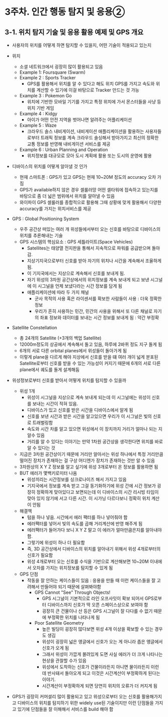 # 3주차. 인간 행동 탐지 및 응용➁

## 3-1. 위치 탐지 기술 및 응용 활용 예제 및 GPS 개요

- 사용자의 위치를 어떻게 하면 탐지할 수 있을지, 어떤 기술이 적용되고 있는지

- 위치

  - 소셜 네트워크에서 굉장히 많이 활용되고 있음
  - Example 1: Foursquare (Swarm)
  - Example 2 : Sports Tracker 
    - GPS를 활용해서 위치를 알 수 있다고 해도 위치 GPS를 가지고 속도와 위치를 계산할 수 있기에 이걸 바탕으로 Tracker 만드는 것 가능
  - Example 3 : Pokemon Go
    - 위치에 기반한 모바일 기기를 가지고 특정 위치에 가서 몬스터들을 사냥 등 위치 기반 게임
  - Example 4 : Kidgy
    - 아이가 어떤 안전 지역을 벗어나면 알려주는 어플리케이션
  - Example 5 : Waze
    - 크라우드 솔스 내비게이션, 내비게이션 애플리케이션을 활용하는 사용자들로부터 트래픽 정보를 계속 크라우드 솔싱해서 받아가지고 최신의 정확한 교통 정보를 반영해 내비게이션 서비스를 제공 
  - Example 6 : Urban Planning and Operation
    - 위치정보를 대규모로 모아 도시 계획에 활용 또는 도시의 운영에 활용

- 디바이스의 위치를 어떻게 알아낼 것 인가

  - 현재 스마트폰 : GPS가 있고 GPS는 현재 10~20M 정도의 accuracy 오차 가짐
  - GPS가 available하지 않은 경우 셀룰러망 어떤 셀타워에 접속하고 있는지를 바탕으로 좀 더 넓은 범위에서 위치를 알아낼 수 있음
  - 와이파이 GPS 셀룰러를 종합적으로 활용해 그때 상황에 맞게 활용해서 다양한 accuracy를 가지는 위치서비스를 제공

- GPS : Global Positioning System

  - 우주 공간상 떠있는 여러 개 위성들에서부터 오는 신호를 바탕으로 디바이스의 위치를 추론해내는 기술
  - GPS 시스템의 핵심요소 : GPS 세틀라이트(Space Vehicles)
    - Satellites는 태양열 전지판을 통해서 지속적으로 파워를 공급받으며 돌아감.
    - 지상기지국으로부터 신호를 받아 자기의 위치나 시간을 계속해서 조율하게 됨. 
    - 이 기지국에서는 지상으로 계속해서 신호를 보내게 됨.
    - 자기 위성의 3차원 공간상에서의 위치정보를 계속 보내게 되고 보낸 시그널에 이 시그널을 언제 보냈다라는 시간 정보를 담게 됨
    - 애플리케이션에 따라 두 가지 채널
      - 군사 목적의 사용 혹은 라이센서를 확보한 사람들이 사용 : 더욱 정확한 정보
      - 우리가 흔히 사용하는 민간, 민간의 사용을 위해서 또 다른 채널로 자기의 좌표 정보와 데이터를 보내는 시간 정보를 보내게 됨 : 약간 부정확

- Satellite Constellation

  - 총 24개의 Satellite (+3개의 백업 Satellite)
  - 12000m정도의 상공에서 계속해서 돌고 있음, 하루에 2바퀴 정도 지구 돌게 됨
  - 6개의 서로 다른  orbital planes에서 위성들이 돌아가게 됨
  - 이렇게 plane을 다르게 해야 지상에서 신호를 받을 떄 여러 개이 넓게 분포된 Satellite로부터 신호를 받을 수 있는 가능성이 커지기 때문에 6개의 서로 다른 plane에서 궤도를 돌게 설계해둠

- 위성정보로부터 신호를 받아서 어떻게 위치를 탐지할 수 있을까

  - 위성 1개
    - 위성이 시그널을 지상으로 계속 보내게 되는데 이 시그널에는 위성이 신호를 보내는 시간이 적혀 있음.
    - 디바이스가 있고 신호를 받은 시간을 디바이스에서 알게 됨
    - 신호를 보낸 시간과 받은 시간을 알고있으면 우리가 이 시그널은 빛의 신호로 트래벌링함
    - 속도와 시간 차를 알고 있으면 위성에서 이 장치까지 거리가 얼마나 되는 지 알수 있음
    - 거리를 알 수 있다는 이야기는 만약 1차원 공간상을 생각한다면 위치를 바로 알 수 있다는 것
  - 지금은 3차원 공간상이기 때문에 거리만 알아서는 위성 하나에서 특정 거리만큼 떨어진 장치가 존재하는 걸 구상 어디엔가 장치가 존재하는 것만 알 수 있음
  - 3차원상의 X Y Z 정보를 알고 싶기에 위성 3개로부터 온 정보를 활용하면 됨
  - BUT 에러가 몇백키로미터 나옴
    - 위성끼리는 시간정보를 싱크로나이즈 해서 가지고 있음
    - 기지국에서 정보를 계속 받고 그걸 동기화하기에 위성 간에 시간 정보가 굉장히 정확하게 맞아있다고 보면되는데 이 디바이스의 시간 리시빙 타임이 맞아 있지 않기에 서고 다른 시간. 이 시가닝 다르다보니 정확히 위치 계산이 안됨
  - 해결책
    - 텀을 하나 넣음. 시간에서 에러 팩터를 하나 넣어줘야 함
    - 에러팩터를 넣어서 빛의 속도를 곱해 거리계산에 반영 해주게 됨
    - 에러팩터가 들어가다 보니 X Y Z 말고 이 에러가 얼마만큼은지를 알아내야 함.
    - 그렇기에 위성이 하나 더 필요함
    - 즉, 3D 공간상에서 디바이스의 위치를 알아내기 위해서 위성 4개로부터의 신호가 필요함
    - 위성 4개로부터 오는 신호를 수식을 기반으로 계산해보면 10~20M 이내에서 오차를 가지는 위치정보를 탐지할 수 있게 됨
  - GPS 단점
    - 작동을 잘 안하는 케이스들이 있음 : 응용을 만들 때 이런 케이스들을 잘 고려해서 만들어야 되기 때문에 살펴봐야함
      - GPS Cannot "See" Through Objects!
        - GPS 시그널이 기본적으로 라인 오프사잇이 확보 되어서 GPS로부터 디바이스까지 신호가 딱 오픈 스페이스상으로 보여야 함
        - 굉장히 큰 건물이나 산 등은 GPS 시그널이 잘 다다를 수 없기 때문에 부정확한 위치를 나타나게 됨
      - Poor Satellite Geometry
        - 높은 빌딩이 굉장히 많다보면 위성 4개 이상을 확보할 수 있는 경우도 생김
        - 위성이 굉장히 넓은 앵글에서 신호가 오는 게 아니라 좁은 앵글에서 신호가 오게 됨
        - 그래서 위성이 가깝게 몰려있게 도면 사실 에러가 더 크게 나타나는 현상을 관찰할 수가 있음
        - 위성에서 도착하는 신호가 건물이라든지 아니면 물이라든지 이런 데 반사돼서 돌아오게 되고 이것은 시간계산이 부정확하게 된다는 이야기.
        - 시간계산이 부정확하게 되면 당연히 위치의 오류가 더 커지게 됨

- GPS가 굉장히 커머셜리 많이 활용되고 있고 위성으로부터 오는 신호를 활용해가지고 디바이스의 위치를 탐지하기 위한 widely use된 기술이지만 이런 단점들을 가지고 있기에 단점들을 잘 이해해서 서비스를 build 해야 함

  


